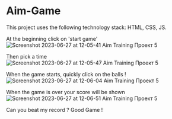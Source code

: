 # Aim-Game
This project uses the following technology stack: HTML, CSS, JS.

At the beginning click on 'start game'
![Screenshot 2023-06-27 at 12-05-41 Aim Training Проект 5](https://github.com/ArtLevel/Aim-Game/assets/124143546/89d1088e-df07-4167-8244-501e0b0e51d2)

Then pick a time
![Screenshot 2023-06-27 at 12-05-47 Aim Training Проект 5](https://github.com/ArtLevel/Aim-Game/assets/124143546/3105529d-f3b7-42fa-ac69-fbb67f99e996)

When the game starts, quickly click on the balls !
![Screenshot 2023-06-27 at 12-06-04 Aim Training Проект 5](https://github.com/ArtLevel/Aim-Game/assets/124143546/59561b32-a252-47ee-a088-195e916025f8)

When the game is over your score will be shown
![Screenshot 2023-06-27 at 12-06-51 Aim Training Проект 5](https://github.com/ArtLevel/Aim-Game/assets/124143546/f55596d0-0f7a-4b22-82ce-d815edd41193)

Can you beat my record ? 
Good Game !
